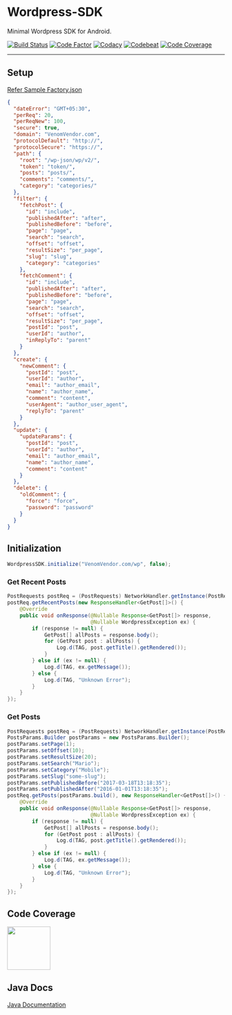 # Wordpress-SDK
Minimal Wordpress SDK for Android.

[![Build Status](https://travis-ci.org/VenomVendor/Wordpress-SDK.svg?branch=release%2Fsdk)](https://travis-ci.org/VenomVendor/Wordpress-SDK)
[![Code Factor](https://www.codefactor.io/repository/github/venomvendor/wordpress-sdk/badge)](https://www.codefactor.io/repository/github/venomvendor/wordpress-sdk)
[![Codacy](https://api.codacy.com/project/badge/Grade/8faaef1c15744e79a7a9f843a921bfb6)](https://www.codacy.com/app/VenomVendor/Wordpress-SDK?utm_source=github.com&amp;utm_medium=referral&amp;utm_content=VenomVendor/Wordpress-SDK&amp;utm_campaign=Badge_Grade)
[![Codebeat](https://codebeat.co/badges/35ec2b4c-4898-4288-a2fc-c4849bce2a50)](https://codebeat.co/projects/github-com-venomvendor-wordpress-sdk-release-sdk)
[![Code Coverage](https://codecov.io/gh/VenomVendor/Wordpress-SDK/branch/release%2Fsdk/graph/badge.svg)](https://codecov.io/gh/VenomVendor/Wordpress-SDK)

---

## Setup
[Refer Sample Factory.json](https://github.com/VenomVendor/Wordpress-SDK/blob/release/sdk/config/request/Factory.json)
```json
{
  "dateError": "GMT+05:30",
  "perReq": 20,
  "perReqNew": 100,
  "secure": true,
  "domain": "VenomVendor.com",
  "protocolDefault": "http://",
  "protocolSecure": "https://",
  "path": {
    "root": "/wp-json/wp/v2/",
    "token": "token/",
    "posts": "posts/",
    "comments": "comments/",
    "category": "categories/"
  },
  "filter": {
    "fetchPost": {
      "id": "include",
      "publishedAfter": "after",
      "publishedBefore": "before",
      "page": "page",
      "search": "search",
      "offset": "offset",
      "resultSize": "per_page",
      "slug": "slug",
      "category": "categories"
    },
    "fetchComment": {
      "id": "include",
      "publishedAfter": "after",
      "publishedBefore": "before",
      "page": "page",
      "search": "search",
      "offset": "offset",
      "resultSize": "per_page",
      "postId": "post",
      "userId": "author",
      "inReplyTo": "parent"
    }
  },
  "create": {
    "newComment": {
      "postId": "post",
      "userId": "author",
      "email": "author_email",
      "name": "author_name",
      "comment": "content",
      "userAgent": "author_user_agent",
      "replyTo": "parent"
    }
  },
  "update": {
    "updateParams": {
      "postId": "post",
      "userId": "author",
      "email": "author_email",
      "name": "author_name",
      "comment": "content"
    }
  },
  "delete": {
    "oldComment": {
      "force": "force",
      "password": "password"
    }
  }
}
```

## Initialization

```java
WordpressSDK.initialize("VenomVendor.com/wp", false);
```

### Get Recent Posts
```java
PostRequests postReq = (PostRequests) NetworkHandler.getInstance(PostRequests.IDENTIFIER);
postReq.getRecentPosts(new ResponseHandler<GetPost[]>() {
    @Override
    public void onResponse(@Nullable Response<GetPost[]> response,
                           @Nullable WordpressException ex) {
        if (response != null) {
            GetPost[] allPosts = response.body();
            for (GetPost post : allPosts) {
                Log.d(TAG, post.getTitle().getRendered());
            }
        } else if (ex != null) {
            Log.d(TAG, ex.getMessage());
        } else {
            Log.d(TAG, "Unknown Error");
        }
    }
});
```

### Get Posts
```java
PostRequests postReq = (PostRequests) NetworkHandler.getInstance(PostRequests.IDENTIFIER);
PostsParams.Builder postParams = new PostsParams.Builder();
postParams.setPage(1);
postParams.setOffset(10);
postParams.setResultSize(20);
postParams.setSearch("Mario");
postParams.setCategory("Mobile");
postParams.setSlug("some-slug");
postParams.setPublishedBefore("2017-03-18T13:18:35");
postParams.setPublishedAfter("2016-01-01T13:18:35");
postReq.getPosts(postParams.build(), new ResponseHandler<GetPost[]>() {
    @Override
    public void onResponse(@Nullable Response<GetPost[]> response,
                           @Nullable WordpressException ex) {
        if (response != null) {
            GetPost[] allPosts = response.body();
            for (GetPost post : allPosts) {
                Log.d(TAG, post.getTitle().getRendered());
            }
        } else if (ex != null) {
            Log.d(TAG, ex.getMessage());
        } else {
            Log.d(TAG, "Unknown Error");
        }
    }
});
```

## Code Coverage
<a href="https://codecov.io/gh/VenomVendor/Wordpress-SDK"><img src="https://codecov.io/gh/VenomVendor/Wordpress-SDK/branch/release%2Fsdk/graphs/tree.svg" width="100" /><a/>

## Java Docs
<a href="https://venomvendor.github.io/Wordpress-SDK/docs/">Java Documentation<a/>
